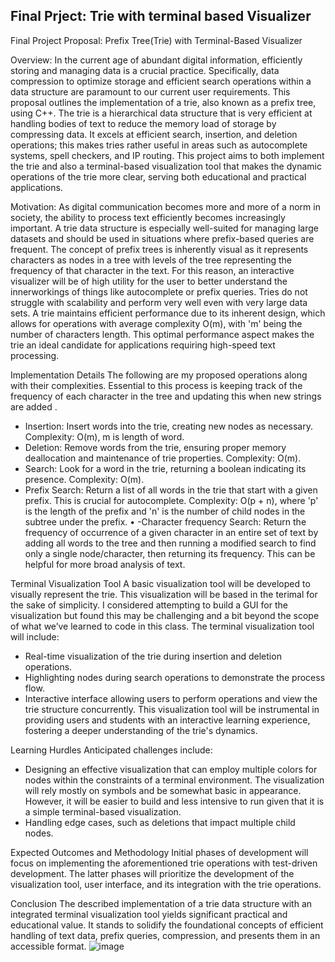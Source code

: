 ## Final Prject: Trie with terminal based Visualizer


Final Project Proposal: Prefix Tree(Trie) with Terminal-Based Visualizer

Overview:
In the current age of abundant digital information, efficiently storing and managing data is a crucial practice. Specifically, data compression to optimize storage and efficient search operations within a data structure are paramount to our current user requirements. This proposal outlines the implementation of a trie, also  known as a prefix tree, using C++. The trie is a hierarchical data structure that is very efficient at handling bodies of text to reduce the memory load of storage by compressing data. It excels at efficient search, insertion, and deletion operations; this makes tries rather useful in areas such as autocomplete systems, spell checkers, and IP routing. This project aims to both implement the trie and also a terminal-based visualization tool that makes the dynamic operations of the trie more clear, serving both educational and practical applications.

Motivation:
As digital communication becomes more and more of a norm in society, the ability to process text efficiently becomes increasingly important. A trie data structure is especially well-suited for managing large datasets and should be used in situations where prefix-based queries are frequent. The concept of prefix trees is inherently visual as it represents characters as nodes in a tree with levels of the tree representing the frequency of that character in the text. For this reason, an interactive visualizer will be of high utility for the user to better understand the innerworkings of things like autocomplete or prefix queries. Tries do not struggle with scalability and perform very well even with very large data sets. A trie maintains efficient performance due to its inherent design, which allows for operations with average complexity O(m), with  'm' being the number of characters length. This optimal performance aspect makes the trie an ideal candidate for applications requiring high-speed text processing.

Implementation Details
The following are my proposed operations along with their complexities. Essential to this process is keeping track of the frequency of each character in the tree and updating this when new strings are added .
-	Insertion: Insert words into the trie, creating new nodes as necessary. Complexity: O(m), m is length of word.
-	Deletion: Remove words from the trie, ensuring proper memory deallocation and maintenance of trie properties. Complexity: O(m).
-	Search: Look for a word in the trie, returning a boolean indicating its presence. Complexity: O(m).
-	Prefix Search: Return a list of all words in the trie that start with a given prefix. This is crucial for autocomplete. Complexity: O(p + n), where 'p' is the length of the prefix and 'n' is the number of child nodes in the subtree under the prefix.
•	-Character frequency Search: Return the frequency of occurrence of a given character in an entire set of text by adding all words to the tree and then running a modified search to find only a single node/character, then returning its frequency. This can be helpful for more broad analysis of text. 
  
Terminal Visualization Tool
A basic  visualization tool will be developed to visually represent the trie. This visualization will be based in the terimal for the sake of simplicity. I considered attempting to build a GUI for the visualization but found this may be challenging and a bit beyond the scope of what we’ve learned to code in this class. The terminal visualization tool will include:

- Real-time visualization of the trie during insertion and deletion operations.
- Highlighting nodes during search operations to demonstrate the process flow.
- Interactive interface allowing users to perform operations and view the trie structure concurrently.
This visualization tool will be instrumental in providing users and students with an interactive learning experience, fostering a deeper understanding of the trie's dynamics.

Learning Hurdles
Anticipated challenges include:
-	Designing an effective visualization that can employ multiple colors for nodes within the constraints of a terminal environment. The visualization will rely mostly on symbols and be somewhat basic in appearance. However, it will be easier to build and less intensive to run given that it is a simple terminal-based visualization. 
-	Handling edge cases, such as deletions that impact multiple child nodes.


Expected Outcomes and Methodology
Initial phases of development will focus on implementing the aforementioned trie operations with test-driven development. The latter phases will prioritize the development of the visualization tool, user interface, and its integration with the trie operations.

Conclusion
The described implementation of a trie data structure with an integrated terminal visualization tool yields significant practical and educational value. It stands to solidify the foundational concepts of efficient handling of text data, prefix queries, compression, and presents them in an accessible format.
![image](https://github.com/matt-presti/final_project_tries/assets/156844474/f64f034f-2b78-451b-9c05-02ac734fe5dc)
